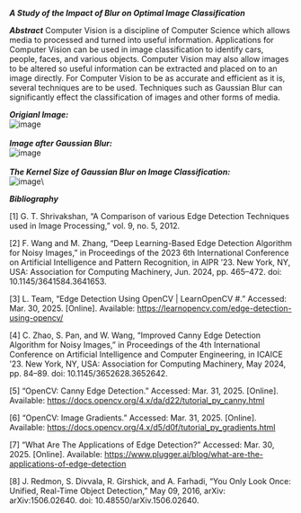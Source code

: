 ***A Study of the Impact of Blur on Optimal Image Classification***

***Abstract***
Computer Vision is a discipline of Computer Science which allows media to processed and turned into useful information.  Applications for Computer Vision can be used in image classification to identify cars, people, faces, and various objects.  Computer Vision may also allow images to be altered so useful information can be extracted and placed on to an image directly.  For Computer Vision to be as accurate and efficient as it is, several techniques are to be used.  Techniques such as Gaussian Blur can significantly effect the classification of images and other forms of media.

***Origianl Image:***\
![image](https://github.com/user-attachments/assets/e7dd4fa5-4769-4c5c-adc4-a47de966ffdf)\
\
***Image after Gaussian Blur:***\
![image](https://github.com/user-attachments/assets/24ec79c2-bacf-43b9-86f8-8525cbb82756)\
\
***The Kernel Size of Gaussian Blur on Image Classification:***\
![image](https://github.com/user-attachments/assets/35ae4cda-e2de-406c-b711-0806bdf9d29e)\


***Bibliography***

[1]
G. T. Shrivakshan, “A Comparison of various Edge Detection Techniques used in Image Processing,” vol. 9, no. 5, 2012.

[2]
F. Wang and M. Zhang, “Deep Learning-Based Edge Detection Algorithm for Noisy Images,” in Proceedings of the 2023 6th International Conference on Artificial Intelligence and Pattern Recognition, in AIPR ’23. New York, NY, USA: Association for Computing Machinery, Jun. 2024, pp. 465–472. doi: 10.1145/3641584.3641653.

[3]
L. Team, “Edge Detection Using OpenCV | LearnOpenCV #.” Accessed: Mar. 30, 2025. [Online]. Available: https://learnopencv.com/edge-detection-using-opencv/

[4]
C. Zhao, S. Pan, and W. Wang, “Improved Canny Edge Detection Algorithm for Noisy Images,” in Proceedings of the 4th International Conference on Artificial Intelligence and Computer Engineering, in ICAICE ’23. New York, NY, USA: Association for Computing Machinery, May 2024, pp. 84–89. doi: 10.1145/3652628.3652642.

[5]
“OpenCV: Canny Edge Detection.” Accessed: Mar. 31, 2025. [Online]. Available: https://docs.opencv.org/4.x/da/d22/tutorial_py_canny.html

[6]
“OpenCV: Image Gradients.” Accessed: Mar. 31, 2025. [Online]. Available: https://docs.opencv.org/4.x/d5/d0f/tutorial_py_gradients.html

[7]
“What Are The Applications of Edge Detection?” Accessed: Mar. 30, 2025. [Online]. Available: https://www.plugger.ai/blog/what-are-the-applications-of-edge-detection

[8]
J. Redmon, S. Divvala, R. Girshick, and A. Farhadi, “You Only Look Once: Unified, Real-Time Object Detection,” May 09, 2016, arXiv: arXiv:1506.02640. doi: 10.48550/arXiv.1506.02640.
